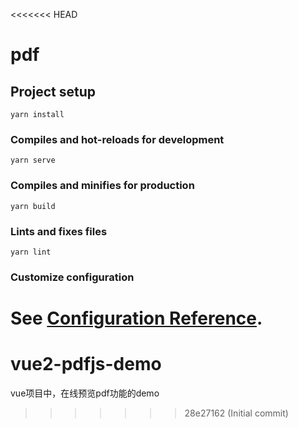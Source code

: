 <<<<<<< HEAD
# pdf

## Project setup
```
yarn install
```

### Compiles and hot-reloads for development
```
yarn serve
```

### Compiles and minifies for production
```
yarn build
```

### Lints and fixes files
```
yarn lint
```

### Customize configuration
See [Configuration Reference](https://cli.vuejs.org/config/).
=======
# vue2-pdfjs-demo
vue项目中，在线预览pdf功能的demo
>>>>>>> 28e27162 (Initial commit)
